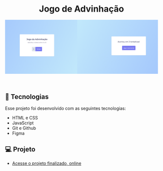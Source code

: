 <h1 align="center"> Jogo de Advinhação </h1>

<p align="center">
  <img alt="License" src="./img/Screenshot_1.png">
</p>

<br>

## 🚀 Tecnologias

Esse projeto foi desenvolvido com as seguintes tecnologias:

- HTML e CSS
- JavaScript
- Git e Github
- Figma

## 💻 Projeto

- [Acesse o projeto finalizado, online](https://viniciusgcampanella.github.io/projeto.js1/)
